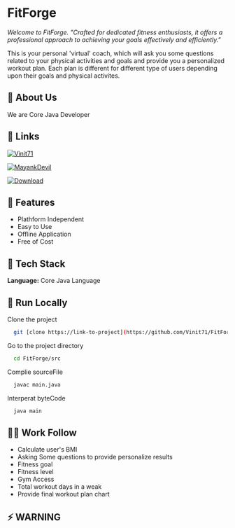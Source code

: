 # FitForge

_Welcome to FitForge. "Crafted for dedicated fitness enthusiasts, it offers a professional approach to achieving your goals effectively and efficiently."_

This is your personal 'virtual' coach, which will ask you some questions related to your physical activities and goals and provide you a personalized workout plan. Each plan is different for different type of users depending upon their goals and physical activites. 

## 🚀 About Us

We are Core Java Developer 

## 🔗 Links
[![Vinit71](https://img.shields.io/badge/my_portfolio-000?style=for-the-badge&logo=ko-fi&logoColor=white)](https://github.com/Vinit71/)

[![MayankDevil](https://img.shields.io/badge/l-0A66C2?style=for-the-badge&logo=ko-fin&logoColor=white)](https://github.com/MayankDevil/)

[![Download](https://img.shields.io/badge/twitter-1DA1F2?style=for-the-badge&logo=download&logoColor=white)](https://github.com/Vinit71/FitForge/archive/refs/heads/main.zip)

## 🤔 Features

- Plathform Independent
- Easy to Use
- Offline Application
- Free of Cost

## 💬 Tech Stack

**Language:** Core Java Language


## 🧠 Run Locally

Clone the project

```bash
  git [clone https://link-to-project](https://github.com/Vinit71/FitForge.git)
```

Go to the project directory

```bash
  cd FitForge/src
```

Complie sourceFile

```bash
  javac main.java
```

Interperat byteCode

```bash
  java main
```

## 👩‍💻 Work Follow

- Calculate user's BMI
- Asking Some questions to provide personalize results
- Fitness goal
- Fitness level
- Gym Access
- Total workout days in a weak
- Provide final workout plan chart

## ⚡️ WARNING
